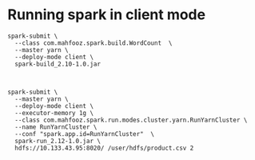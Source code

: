 # Running spark in client mode
  
    spark-submit \
      --class com.mahfooz.spark.build.WordCount  \
      --master yarn \
      --deploy-mode client \
      spark-build_2.10-1.0.jar

    
       
    spark-submit \
      --master yarn \
      --deploy-mode client \
      --executor-memory 1g \
      --class com.mahfooz.spark.run.modes.cluster.yarn.RunYarnCluster \
      --name RunYarnCluster \
      --conf "spark.app.id=RunYarnCluster"  \
      spark-run_2.12-1.0.jar \
      hdfs://10.133.43.95:8020/ /user/hdfs/product.csv 2

